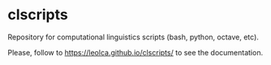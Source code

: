 # clscripts
Repository for computational linguistics scripts (bash, python, octave, etc).


Please, follow to https://leolca.github.io/clscripts/ to see the documentation.
